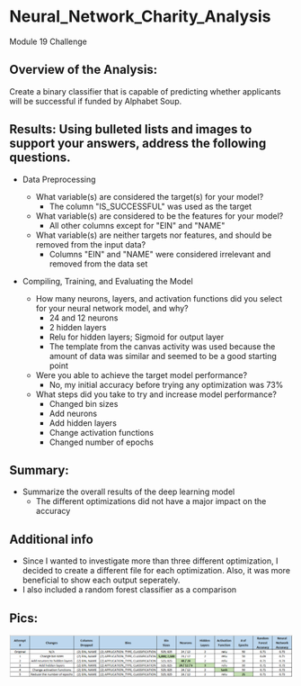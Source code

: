# Neural_Network_Charity_Analysis
Module 19 Challenge

## Overview of the Analysis:
Create a binary classifier that is capable of predicting whether applicants will be successful if funded by Alphabet Soup.

## Results: Using bulleted lists and images to support your answers, address the following questions.
* Data Preprocessing
  * What variable(s) are considered the target(s) for your model?
    * The column "IS_SUCCESSFUL" was used as the target
  * What variable(s) are considered to be the features for your model?
    * All other columns except for "EIN" and "NAME"
  * What variable(s) are neither targets nor features, and should be removed from the input data?
    * Columns "EIN" and "NAME" were considered irrelevant and removed from the data set

* Compiling, Training, and Evaluating the Model
  * How many neurons, layers, and activation functions did you select for your neural network model, and why?
    * 24 and 12 neurons
    * 2 hidden layers
    * Relu for hidden layers; Sigmoid for output layer
    * The template from the canvas activity was used because the amount of data was similar and seemed to be a good starting point
  * Were you able to achieve the target model performance?
    * No, my initial accuracy before trying any optimization was 73%
  * What steps did you take to try and increase model performance?
    * Changed bin sizes
    * Add neurons
    * Add hidden layers
    * Change activation functions
    * Changed number of epochs

## Summary:
* Summarize the overall results of the deep learning model
  * The different optimizations did not have a major impact on the accuracy

## Additional info
  * Since I wanted to investigate more than three different optimization, I decided to create a different file for each optimization.  Also, it was more beneficial to show each output seperately.
  * I also included a random forest classifier as a comparison

## Pics:

![Module 19 Summary](https://github.com/tonyferri/Neural_Network_Charity_Analysis/blob/main/resources/Module%2019%20Summary.png)